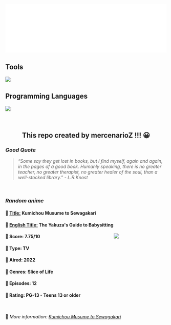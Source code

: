 
<img src="svg/nai.svg" />

<p>
  <h2>Tools</h2>
  <a href="https://skillicons.dev">
    <img src="https://skillicons.dev/icons?i=git,bash,vim,ubuntu,tensorflow,pytorch,docker,raspberrypi" />
  </a>

  <br />

  <h2>Programming Languages</h2>

  <a href="https://skillicons.dev">
    <img src="https://skillicons.dev/icons?i=python,c,cpp" />
  </a>
</p>

<br />

<h2 align="center">This repo created by mercenarioZ !!! 😀</h2>
<h3><i>Good Quote</i></h3>

<blockquote>
<i>
“Some say they get lost in books, but I find myself, again and again, in the pages of a good book. Humanly speaking, there is no greater teacher, no greater therapist, no greater healer of the soul, than a well-stocked library.” - L.R.Knost
</i>
</blockquote>

<br />

<h3><i>Random anime</i></h3>

<h4>
  <strong>🥭 <u>Title:</u></strong> Kumichou Musume to Sewagakari
</h4>

<h4>🌿 <u>English Title:</u> The Yakuza's Guide to Babysitting</h4>

<img align="right" width="165" src=https://cdn.myanimelist.net/images/anime/1454/122063.jpg />

<h4>🌱 Score: 7.75/10</h4>

<h4>🌲 Type: TV</h4>

<h4>🌴 Aired: 2022</h4>

<h4>🌵 Genres: Slice of Life</h4>

<h4>🥑 Episodes: 12</h4>

<h4>🍏 Rating: PG-13 - Teens 13 or older</h4>

<br />

🍂 *More information: [Kumichou Musume to Sewagakari](https://myanimelist.net/anime/49776/Kumichou_Musume_to_Sewagakari)*
    